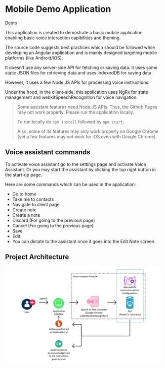 # Mobile Demo Application

[Demo](https://anirbannath.github.io/mobile-demo/)

This application is created to demostrate a basic mobile application enabling basic voice interaction capibilities and theming.

The source code suggests best practices which should be followed while developing an Angular application and is mainly designed targeting mobile platforms (like Android/iOS).

It doesn't use any server-side API for fetching or saving data. It uses some static JSON files for retrieving data and uses IndexedDB for saving data.

However, it uses a few Node.JS APIs for processing voice instructions.

Under the hood, in the client-side, this application uses NgRx for state management and webkitSpeechRecognition for voice navigation.

> Some assistant features need Node.JS APIs. Thus, the Github Pages may not work properly. Please run the application locally.
>
> To run locally do `npm install` followed by `npm start`.
>
> Also, some of its features may only work properly on Google Chrome (yet a few features may not work for iOS even with Google Chrome).

## Voice assistant commands

To activate voice assistant go to the settings page and activate Voice Assistant. Or you may start the assistant by clicking the top right button in the start-up page.

Here are some commands which can be used in the application:

- Go to home
- Take me to contacts
- Navigate to client page
- Create note
- Create a note
- Discard (For going to the previous page)
- Cancel (For going to the previous page)
- Save
- Edit
- You can dictate to the assistant once it goes into the Edit Note screen.

## Project Architecture

![Voice assistant architecture](assistant-architecture.png)
